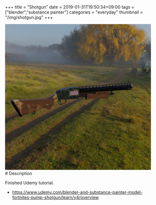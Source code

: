 +++
title = "Shotgun"
date = 2019-01-31T19:50:34+09:00
tags = ["blender","substance painter"]
categories = "everyday"
thumbnail = "/img/shotgun.jpg"
+++

<div class="image">
<img src="/img/shotgun.jpg" style="max-width: 480px;">
</div>

<div class="description">
# Description

Finished Udemy tutorial.

- https://www.udemy.com/blender-and-substance-painter-model-fortnites-pump-shotgun/learn/v4/overview
